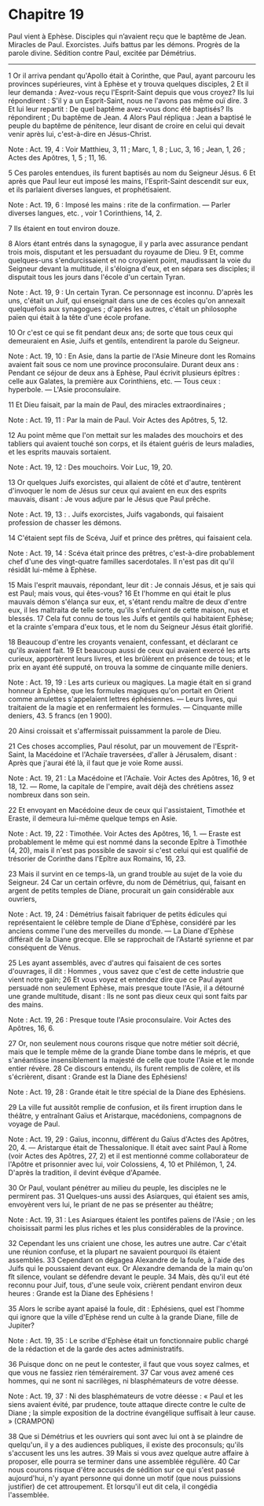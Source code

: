 # Chapitre 19

Paul vient à Ephèse.
Disciples qui n’avaient reçu que le baptême de Jean.
Miracles de Paul.
Exorcistes.
Juifs battus par les démons.
Progrès de la parole divine.
Sédition contre Paul, excitée par Démétrius.

***

1 Or il arriva pendant qu'Apollo était à Corinthe, que Paul, ayant parcouru les provinces supérieures, vint à Ephèse et y trouva quelques disciples, 2 Et il leur demanda : Avez-vous reçu l'Esprit-Saint depuis que vous croyez? Ils lui répondirent : S'il y a un Esprit-Saint, nous ne l'avons pas même ouï dire. 3 Et lui leur repartit : De quel baptême avez-vous donc été baptisés? Ils répondirent ; Du baptême de Jean. 4 Alors Paul répliqua : Jean a baptisé le peuple du baptême de pénitence, leur disant de croire en celui qui devait venir après lui, c'est-à-dire en Jésus-Christ.

<span class="bible-note">Note : </span> Act. 19, 4 : Voir Matthieu, 3, 11 ; Marc, 1, 8 ; Luc, 3, 16 ; Jean, 1, 26 ; Actes des Apôtres, 1, 5 ; 11, 16.

5 Ces paroles entendues, ils furent baptisés au nom du Seigneur Jésus. 6 Et après que Paul leur eut imposé les mains, l'Esprit-Saint descendit sur eux, et ils parlaient diverses langues, et prophétisaient.

<span class="bible-note">Note : </span> Act. 19, 6 : Imposé les mains : rite de la confirmation. ― Parler diverses langues, etc. , voir 1 Corinthiens, 14, 2.

7 Ils étaient en tout environ douze.


8 Alors étant entrés dans la synagogue, il y parla avec assurance pendant trois mois, disputant et les persuadant du royaume de Dieu. 9 Et, comme quelques-uns s'endurcissaient et no croyaient point, maudissant la voie du Seigneur devant la multitude, il s'éloigna d'eux, et en sépara ses disciples; il disputait tous les jours dans l'école d'un certain Tyran.

<span class="bible-note">Note : </span> Act. 19, 9 : Un certain Tyran. Ce personnage est inconnu. D'après les uns, c'était un Juif, qui enseignait dans une de ces écoles qu'on annexait quelquefois aux synagogues ; d'après les autres, c'était un philosophe païen qui était à la tête d'une école profane.

10 Or c'est ce qui se fit pendant deux ans; de sorte que tous ceux qui demeuraient en Asie, Juifs et gentils, entendirent la parole du Seigneur.

<span class="bible-note">Note : </span> Act. 19, 10 : En Asie, dans la partie de l'Asie Mineure dont les Romains avaient fait sous ce nom une province proconsulaire. Durant deux ans : Pendant ce séjour de deux ans à Ephèse, Paul écrivit plusieurs épîtres : celle aux Galates, la première aux Corinthiens, etc. ― Tous ceux : hyperbole. ― L'Asie proconsulaire.

11 Et Dieu faisait, par la main de Paul, des miracles extraordinaires ;

<span class="bible-note">Note : </span> Act. 19, 11 : Par la main de Paul. Voir Actes des Apôtres, 5, 12.

12 Au point même que l'on mettait sur les malades des mouchoirs et des tabliers qui avaient touché son corps, et ils étaient guéris de leurs maladies, et les esprits mauvais sortaient.

<span class="bible-note">Note : </span> Act. 19, 12 : Des mouchoirs. Voir Luc, 19, 20.


13 Or quelques Juifs exorcistes, qui allaient de côté et d'autre, tentèrent d'invoquer le nom de Jésus sur ceux qui avaient en eux des esprits mauvais, disant : Je vous adjure par le Jésus que Paul prêche.

<span class="bible-note">Note : </span> Act. 19, 13 : . Juifs exorcistes, Juifs vagabonds, qui faisaient profession de chasser les démons.

14 C'étaient sept fils de Scéva, Juif et prince des prêtres, qui faisaient cela.

<span class="bible-note">Note : </span> Act. 19, 14 : Scéva était prince des prêtres, c'est-à-dire probablement chef d'une des vingt-quatre familles sacerdotales. Il n'est pas dit qu'il résidât lui-même à Ephèse.


15 Mais l'esprit mauvais, répondant, leur dit : Je connais Jésus, et je sais qui est Paul; mais vous, qui êtes-vous? 16 Et l'homme en qui était le plus mauvais démon s'élança sur eux, et, s'étant rendu maître de deux d'entre eux, il les maltraita de telle sorte, qu'ils s'enfuirent de cette maison, nus et blessés. 17 Cela fut connu de tous les Juifs et gentils qui habitaient Ephèse; et la crainte s'empara d'eux tous, et le nom du Seigneur Jésus était glorifié.


18 Beaucoup d'entre les croyants venaient, confessant, et déclarant ce qu'ils avaient fait. 19 Et beaucoup aussi de ceux qui avaient exercé les arts curieux, apportèrent leurs livres, et les brûlèrent en présence de tous; et le prix en ayant été supputé, on trouva la somme de cinquante mille deniers.

<span class="bible-note">Note : </span> Act. 19, 19 : Les arts curieux ou magiques. La magie était en si grand honneur à Ephèse, que les formules magiques qu'on portait en Orient comme amulettes s'appelaient lettres éphésiennes. ― Leurs livres, qui traitaient de la magie et en renfermaient les formules. ― Cinquante mille deniers, 43. 5 francs (en 1 900).

20 Ainsi croissait et s'affermissait puissamment la parole de Dieu.


21 Ces choses accomplies, Paul résolut, par un mouvement de l'Esprit-Saint, la Macédoine et l'Achaïe traversées, d'aller à Jérusalem, disant : Après que j'aurai été là, il faut que je voie Rome aussi.

<span class="bible-note">Note : </span> Act. 19, 21 : La Macédoine et l'Achaïe. Voir Actes des Apôtres, 16, 9 et 18, 12. ― Rome, la capitale de l'empire, avait déjà des chrétiens assez nombreux dans son sein.

22 Et envoyant en Macédoine deux de ceux qui l'assistaient, Timothée et Eraste, il demeura lui-même quelque temps en Asie.

<span class="bible-note">Note : </span> Act. 19, 22 : Timothée. Voir Actes des Apôtres, 16, 1. ― Eraste est probablement le même qui est nommé dans la seconde Epître à Timothée (4, 20), mais il n'est pas possible de savoir si c'est celui qui est qualifié de trésorier de Corinthe dans l'Epître aux Romains, 16, 23.


23 Mais il survint en ce temps-là, un grand trouble au sujet de la voie du Seigneur. 24 Car un certain orfèvre, du nom de Démétrius, qui, faisant en argent de petits temples de Diane, procurait un gain considérable aux ouvriers,

<span class="bible-note">Note : </span> Act. 19, 24 : Démétrius faisait fabriquer de petits édicules qui représentaient le célèbre temple de Diane d'Ephèse, considéré par les anciens comme l'une des merveilles du monde. ― La Diane d'Ephèse différait de la Diane grecque. Elle se rapprochait de l'Astarté syrienne et par conséquent de Vénus.

25 Les ayant assemblés, avec d'autres qui faisaient de ces sortes d'ouvrages, il dit : Hommes , vous savez que c'est de cette industrie que vient notre gain; 26 Et vous voyez et entendez dire que ce Paul ayant persuadé non seulement Ephèse, mais presque toute l'Asie, il a détourné une grande multitude, disant : Ils ne sont pas dieux ceux qui sont faits par des mains.

<span class="bible-note">Note : </span> Act. 19, 26 : Presque toute l'Asie proconsulaire. Voir Actes des Apôtres, 16, 6.

27 Or, non seulement nous courons risque que notre métier soit décrié, mais que le temple même de la grande Diane tombe dans le mépris, et que s'anéantisse insensiblement la majesté de celle que toute l'Asie et le monde entier révère. 28 Ce discours entendu, ils furent remplis de colère, et ils s'écrièrent, disant : Grande est la Diane des Ephésiens!

<span class="bible-note">Note : </span> Act. 19, 28 : Grande était le titre spécial de la Diane des Ephésiens.


29 La ville fut aussitôt remplie de confusion, et ils firent irruption dans le théâtre, y entraînant Gaïus et Aristarque, macédoniens, compagnons de voyage de Paul.

<span class="bible-note">Note : </span> Act. 19, 29 : Gaïus, inconnu, différent du Gaïus d'Actes des Apôtres, 20, 4. ― Aristarque était de Thessalonique. Il était avec saint Paul à Rome (voir Actes des Apôtres, 27, 2) et il est mentionné comme collaborateur de l'Apôtre et prisonnier avec lui, voir Colossiens, 4, 10 et Philémon, 1, 24. D'après la tradition, il devint évêque d'Apamée.

30 Or Paul, voulant pénétrer au milieu du peuple, les disciples ne le permirent pas. 31 Quelques-uns aussi des Asiarques, qui étaient ses amis, envoyèrent vers lui, le priant de ne pas se présenter au théâtre;

<span class="bible-note">Note : </span> Act. 19, 31 : Les Asiarques étaient les pontifes païens de l'Asie ; on les choisissait parmi les plus riches et les plus considérables de la province.

32 Cependant les uns criaient une chose, les autres une autre. Car c'était une réunion confuse, et la plupart ne savaient pourquoi ils étaient assemblés. 33 Cependant on dégagea Alexandre de la foule, à l'aide des Juifs qui le poussaient devant eux. Or Alexandre demanda de la main qu'on fît silence, voulant se défendre devant le peuple. 34 Mais, dès qu'il eut été reconnu pour Juif, tous, d'une seule voix, crièrent pendant environ deux heures : Grande est la Diane des Ephésiens !


35 Alors le scribe ayant apaisé la foule, dit : Ephésiens, quel est l'homme qui ignore que la ville d'Ephèse rend un culte à la grande Diane, fille de Jupiter?

<span class="bible-note">Note : </span> Act. 19, 35 : Le scribe d'Ephèse était un fonctionnaire public chargé de la rédaction et de la garde des actes administratifs.

36 Puisque donc on ne peut le contester, il faut que vous soyez calmes, et que vous ne fassiez rien témérairement. 37 Car vous avez amené ces hommes, qui ne sont ni sacrilèges, ni blasphémateurs de votre déesse.

<span class="bible-note">Note : </span> Act. 19, 37 : Ni des blasphémateurs de votre déesse : « Paul et les siens avaient évité, par prudence, toute attaque directe contre le culte de Diane ; la simple exposition de la doctrine évangélique suffisait à leur cause. » (CRAMPON)

38 Que si Démétrius et les ouvriers qui sont avec lui ont à se plaindre de quelqu'un, il y a des audiences publiques, il existe des proconsuls; qu'ils s'accusent les uns les autres. 39 Mais si vous avez quelque autre affaire à proposer, elle pourra se terminer dans une assemblée régulière. 40 Car nous courons risque d'être accusés de sédition sur ce qui s'est passé aujourd'hui, n'y ayant personne qui donne un motif (que nous puissions justifier) de cet attroupement. Et lorsqu'il eut dit cela, il congédia l'assemblée.

